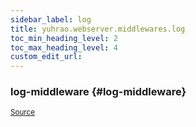 ```yaml
---
sidebar_label: log
title: yuhrao.webserver.middlewares.log
toc_min_heading_level: 2
toc_max_heading_level: 4
custom_edit_url:
---
```






### log\-middleware {#log-middleware}

<p><sub><a href="https://github.com/yuhrao/big-bang/blob/main//src/yuhrao/webserver/middlewares/log.clj#L51-L62">Source</a></sub></p>
